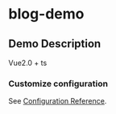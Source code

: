 # blog-demo

## Demo Description
Vue2.0 + ts

### Customize configuration
See [Configuration Reference](https://cli.vuejs.org/config/).
